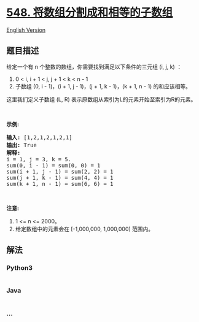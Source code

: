# [548. 将数组分割成和相等的子数组](https://leetcode-cn.com/problems/split-array-with-equal-sum)

[English Version](/solution/0500-0599/0548.Split%20Array%20with%20Equal%20Sum/README_EN.md)

## 题目描述

<!-- 这里写题目描述 -->

<p>给定一个有 n 个整数的数组，你需要找到满足以下条件的三元组 (i, j, k) ：</p>

<ol>
	<li>0 &lt; i, i + 1 &lt; j, j + 1 &lt; k &lt; n - 1</li>
	<li>子数组 (0, i - 1)，(i + 1, j - 1)，(j + 1, k - 1)，(k + 1, n - 1) 的和应该相等。</li>
</ol>

<p>这里我们定义子数组 (L, R) 表示原数组从索引为L的元素开始至索引为R的元素。</p>

<p>&nbsp;</p>

<p><strong>示例:</strong></p>

<pre><strong>输入:</strong> [1,2,1,2,1,2,1]
<strong>输出:</strong> True
<strong>解释:</strong>
i = 1, j = 3, k = 5. 
sum(0, i - 1) = sum(0, 0) = 1
sum(i + 1, j - 1) = sum(2, 2) = 1
sum(j + 1, k - 1) = sum(4, 4) = 1
sum(k + 1, n - 1) = sum(6, 6) = 1
</pre>

<p>&nbsp;</p>

<p><strong>注意:</strong></p>

<ol>
	<li>1 &lt;= n &lt;= 2000。</li>
	<li>给定数组中的元素会在 [-1,000,000, 1,000,000] 范围内。</li>
</ol>


## 解法

<!-- 这里可写通用的实现逻辑 -->

<!-- tabs:start -->

### **Python3**

<!-- 这里可写当前语言的特殊实现逻辑 -->

```python

```

### **Java**

<!-- 这里可写当前语言的特殊实现逻辑 -->

```java

```

### **...**

```

```

<!-- tabs:end -->
